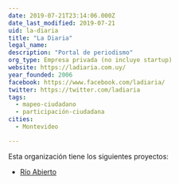 ```yaml
---
date: 2019-07-21T23:14:06.000Z
date_last_modified: 2019-07-21
uid: la-diaria
title: "La Diaria"
legal_name: 
description: "Portal de periodismo"
org_type: Empresa privada (no incluye startup)
website: https://ladiaria.com.uy/
year_founded: 2006
facebook: https://www.facebook.com/ladiaria/
twitter: https://twitter.com/ladiaria
tags:
  - mapeo-ciudadano
  - participación-ciudadana
cities: 
  - Montevideo

---
```


Esta organización tiene los siguientes proyectos:

- [Río Abierto](/i/rio-abierto.html)
